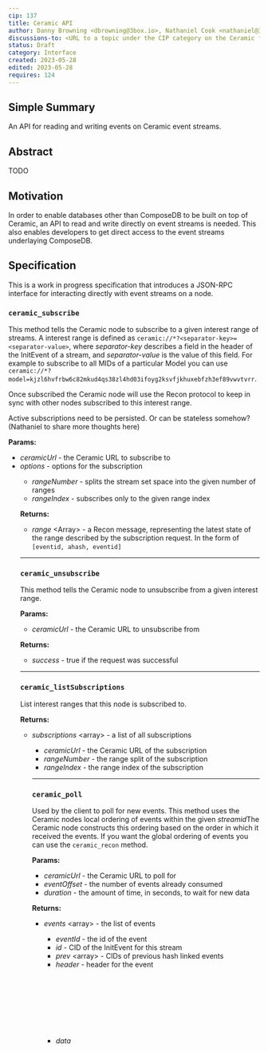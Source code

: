 ```yaml
---
cip: 137
title: Ceramic API
author: Danny Browning <dbrowning@3box.io>, Nathaniel Cook <nathaniel@3box.io>, Aaron Goldman <aaron@3box.io>, Joel Thorstensson <joel@3box.io>
discussions-to: <URL to a topic under the CIP category on the Ceramic forum: https://forum.ceramic.network/c/cips>
status: Draft
category: Interface
created: 2023-05-28
edited: 2023-05-28
requires: 124
---
```



## Simple Summary
<!--Provide a simplified and layman-accessible explanation of the CIP.-->
An API for reading and writing events on Ceramic event streams.


## Abstract
<!--A short (~200 word) description of the technical issue being addressed.-->
TODO


## Motivation
<!--Motivation is critical for CIPs that want to change the Ceramic protocol. It should clearly explain why the existing protocol specification is inadequate to address the problem that the CIP solves. CIP submissions without sufficient motivation may be rejected outright.-->
In order to enable databases other than ComposeDB to be built on top of Ceramic, an API to read and write directly on event streams is needed. This also enables developers to get direct access to the event streams underlaying ComposeDB.


## Specification
<!--The technical specification should describe the syntax and semantics of any new feature.-->

This is a work in progress specification that introduces a JSON-RPC interface for interacting directly with event streams on a node.



### `ceramic_subscribe`

This method tells the Ceramic node to subscribe to a given interest range of streams. A interest range is defined as `ceramic://*?<separator-key>=<separator-value>`, where *separator-key* describes a field in the header of the InitEvent of a stream, and *separator-value* is the value of this field. For example to subscribe to all MIDs of a particular Model you can use `ceramic://*?model=kjzl6hvfrbw6c82mkud4qs38zl4hd03ifoyg2ksvfjkhuxebfzh3ef89vwvtvrr`.

Once subscribed the Ceramic node will use the Recon protocol to keep in sync with other nodes subscribed to this interest range.

Active subscriptions need to be persisted. Or can be stateless somehow? (Nathaniel to share more thoughts here)

**Params:**

- *ceramicUrl* <string> - the Ceramic URL to subscribe to
- *options* <object> - options for the subscription
    - *rangeNumber* <integer> - splits the stream set space into the given number of ranges
    - *rangeIndex* <integer> - subscribes only to the given range index

**Returns:**

- *range* <Array<string>> - a Recon message, representing the latest state of the range described by the subscription request. In the form of `[eventid, ahash, eventid]`

---

### `ceramic_unsubscribe`

This method tells the Ceramic node to unsubscribe from a given interest range.

**Params:**

- *ceramicUrl* <string> - the Ceramic URL to unsubscribe from

**Returns:**

- *success* <boolean> - true if the request was successful

---

### `ceramic_listSubscriptions`

List interest ranges that this node is subscribed to.

**Returns:**

* *subscriptions* <array<object>> - a list of all subscriptions
  * *ceramicUrl* <string> - the Ceramic URL of the subscription
  * *rangeNumber* <integer> - the range split of the subscription
  * *rangeIndex* <integer> - the range index of the subscription

---

### `ceramic_poll`

Used by the client to poll for new events. This method uses the Ceramic nodes local ordering of events within the given *streamid*The Ceramic node constructs this ordering based on the order in which it received the events. If you want the global ordering of events you can use the `ceramic_recon` method.

**Params:**

- *ceramicUrl* <string> - the Ceramic URL to poll for
- *eventOffset* <integer> - the number of events already consumed
- *duration* <integer> - the amount of time, in seconds, to wait for new data

**Returns:**

- *events* <array<object>> - the list of events
    - *eventId* <string> - the id of the event
    - *id* <string> - CID of the InitEvent for this stream
    - *prev* <array<string>> - CIDs of previous hash linked events
    - *header* <object> - header for the event
    - *data* <object> - the data of the event
    - *timestamp* <integer> - the unixtime this event was timestamped (if it has been)
- *eventOffset* <integer> - the number of events consumed

---

### `ceramic_recon`

Interact with the Ceramic node using the Recon protocol directly. This allows you to have greater control over the data you consume, but you have to be able to run the Recon algorithm client side.

**Params:**

- *reconRange* <Array<string>> - a Recon message, *`[eventid or ahash]`*

**Returns:**

- *reconRange* <Array<string>> - a Recon message, *`[eventid or ahash]`*

---

### `ceramic_reconPoll`

Same as `ceramic_recon`, but waits for *duration* amount of time in case any new events arrives at the node during this time.

**Params:**

- *reconRange* <Array<string>> - a Recon message, *`[eventid or ahash]`*
- *duration* <integer> - the amount of time, in seconds, to wait for new data

**Returns:**

- *reconRange* <Array<string>> - a Recon message, *`[eventid or ahash]`*

---

### `ceramic_exportRawEvents`

Get the raw IPLD data of a set of events given an array of eventids. This includes all IPLD blocks for this particular event, but no data from the previous events, e.g. DataEvents include signature envelope, event, and potentially detached payload, while TimeEvents include their entire merkle tree witness.

**Params:**

- *[eventid]* <array<string>> - the events to fetch

**Returns:**

- *events* <string> - a base64 encoded CAR file containing the events

---

### `ceramic_putRawEvent`

Add an event to a stream.

**Params:**

- *event* <string> - a base64 encoded CAR file containing the event

**Returns:**

- *success* <boolean> - true if the event was added correctly

---

### `ceramic_putEvent`

Convenience method for adding an event by only submitting a JWT.

Only possible once we’ve migrated to use *Varsig* and can create events as plain signed JWTs.

**Params:**

- *event* <string> - a jwt containing the event

**Returns:**

- *success* <boolean> - true if the event was added correctly


## Rationale
<!--The rationale fleshes out the specification by describing what motivated the design and why particular design decisions were made. It should describe alternate designs that were considered and related work, e.g. how the feature is supported in other languages. The rationale may also provide evidence of consensus within the community, and should discuss important objections or concerns raised during discussion.-->
TODO


## Backwards Compatibility
<!--All CIPs that introduce backwards incompatibilities must include a section describing these incompatibilities and their severity. The CIP must explain how the author proposes to deal with these incompatibilities. CIP submissions without a sufficient backwards compatibility section may be rejected outright.-->
TODO


## Implementation
<!--The implementations must be completed before any CIP is given status "Final", but it need not be completed before the CIP is accepted.-->
TODO


## Security Considerations
<!--All CIPs must contain a section that discusses the security implications/considerations relevant to the proposed change. Include information that might be important for security discussions, surfaces risks and can be used throughout the life cycle of the proposal. E.g. include security-relevant design decisions, concerns, important discussions, implementation-specific guidance and pitfalls, an outline of threats and risks and how they are being addressed. CIP submissions missing the "Security Considerations" section will be rejected. An CIP cannot proceed to status "Final" without a Security Considerations discussion deemed sufficient by the reviewers.-->
TODO


## Copyright
Copyright and related rights waived via [CC0](https://creativecommons.org/publicdomain/zero/1.0/).
